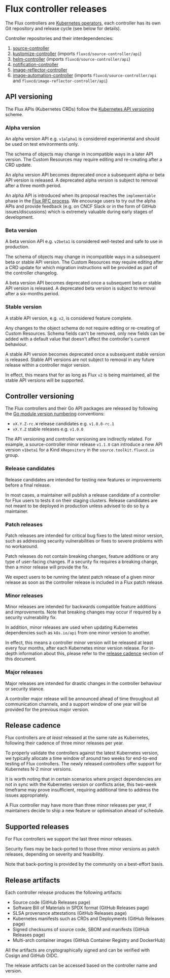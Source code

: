 # Flux controller releases

The Flux controllers are 
[Kubernetes operators](https://kubernetes.io/docs/concepts/extend-kubernetes/operator/),
each controller has its own Git repository and release cycle (see below for details).

Controller repositories and their interdependencies:

1. [source-controller](https://github.com/fluxcd/source-controller)
2. [kustomize-controller](https://github.com/fluxcd/kustomize-controller) (imports `fluxcd/source-controller/api`)
3. [helm-controller](https://github.com/fluxcd/helm-controller) (imports `fluxcd/source-controller/api`)
4. [notification-controller](https://github.com/fluxcd/notification-controller)
5. [image-reflector-controller](https://github.com/fluxcd/image-reflector-controller)
6. [image-automation-controller](https://github.com/fluxcd/image-automation-controller) (imports `fluxcd/source-controller/api` and `fluxcd/image-reflector-controller/api`)

## API versioning

The Flux APIs (Kubernetes CRDs) follow the
[Kubernetes API versioning](https://kubernetes.io/docs/reference/using-api/#api-versioning) scheme.

### Alpha version

An alpha version API e.g. `v1alpha1` is considered experimental and should be used on
test environments only.

The schema of objects may change in incompatible ways in a later API version.
The Custom Resources may require editing and re-creating after a CRD update.

An alpha version API becomes deprecated once a subsequent alpha or beta API version is released.
A deprecated alpha version is subject to removal after a three month period.

An alpha API is introduced when its proposal reaches the  `implementable` phase in the
[Flux RFC process](https://github.com/fluxcd/flux2/tree/main/rfcs).
We encourage users to try out the alpha APIs and provide feedback
(e.g. on CNCF Slack or in the form of GitHub issues/discussions)
which is extremely valuable during early stages of development.

### Beta version

A beta version API e.g. `v2beta1` is considered well-tested and safe to use in production.

The schema of objects may change in incompatible ways in a subsequent beta or stable API version.
The Custom Resources may require editing after a CRD update for which migration instructions will be
provided as part of the controller changelog.

A beta version API becomes deprecated once a subsequent beta or stable API version is released. 
A deprecated beta version is subject to removal after a six-months period.

### Stable version

A stable API version, e.g. `v2`, is considered feature complete.

Any changes to the object schema do not require editing or re-creating of Custom Resources.
Schema fields can't be removed, only new fields can be added with a default value that
doesn't affect the controller's current behaviour.

A stable API version becomes deprecated once a subsequent stable version is released.
Stable API versions are not subject to removal in any future release within a controller major version.

In effect, this means that for as long as Flux `v2` is being maintained, all the stable API versions 
will be supported.

## Controller versioning

The Flux controllers and their Go API packages are released by following the
[Go module version numbering](https://go.dev/doc/modules/version-numbers) conventions:

- `vX.Y.Z-rc.W` release candidates e.g. `v1.0.0-rc.1`
- `vX.Y.Z` stable releases e.g. `v1.0.0`

The API versioning and controller versioning are indirectly related. For example,
a source-controller minor release `v1.1.0` can introduce a new API version
`v1beta1` for a Kind `XRepository` in the `source.toolkit.fluxcd.io` group.

### Release candidates

Release candidates are intended for testing new features or improvements before a final release.

In most cases, a maintainer will publish a release candidate of a controller for Flux users
to tests it on their staging clusters. Release candidates are not meant to be deployed in production
unless advised to do so by a maintainer.

### Patch releases

Patch releases are intended for critical bug fixes to the latest minor version, such as addressing security
vulnerabilities or fixes to severe problems with no workaround.

Patch releases do not contain breaking changes, feature additions or any type of user-facing changes.
If a security fix requires a breaking change, then a minor release will provide the fix.

We expect users to be running the latest patch release of a given minor release as soon as the
controller release is included in a Flux patch release.

### Minor releases

Minor releases are intended for backwards compatible feature additions and improvements.
Note that breaking changes may occur if required by a security vulnerability fix.

In addition, minor releases are used when updating Kubernetes dependencies such
as `k8s.io/api` from one minor version to another.

In effect, this means a controller minor version will be released at least every four months, after each
Kubernetes minor version release. For in-depth information about this, please refer to the
[release cadence](#release-cadence) section of this document.

### Major releases

Major releases are intended for drastic changes in the controller behaviour or security stance.

A controller major release will be announced ahead of time throughout all communication channels,
and a support window of one year will be provided for the previous major version.

## Release cadence

Flux controllers are _at least_ released at the same rate as Kubernetes, following their cadence of three
minor releases per year.

To properly validate the controllers against the latest Kubernetes version,
we typically allocate a time window of around two weeks for end-to-end testing of Flux controllers.
The newly released controllers offer support for Kubernetes N-2 minor versions.

It is worth noting that in certain scenarios where project dependencies are not in sync with
the Kubernetes version or conflicts arise, this two-week timeframe may prove insufficient,
requiring additional time to address the issues appropriately.

A Flux controller may have more than three minor releases per year, if maintainers decide to ship a 
new feature or optimisation ahead of schedule.

## Supported releases

For Flux controllers we support the last three minor releases.

Security fixes may be back-ported to those three minor versions as patch releases,
depending on severity and feasibility.

Note that back-porting is provided by the community on a best-effort basis.

## Release artifacts

Each controller release produces the following artifacts:

- Source code (GitHub Releases page)
- Software Bill of Materials in SPDX format (GitHub Releases page)
- SLSA provenance attestations (GitHub Releases page)
- Kubernetes manifests such as CRDs and Deployments (GitHub Releases page)
- Signed checksums of source code, SBOM and manifests (GitHub Releases page)
- Multi-arch container images (GitHub Container Registry and DockerHub)

All the artifacts are cryptographically signed and can be verified with Cosign and GitHub OIDC.

The release artifacts can be accessed based on the controller name and version.
